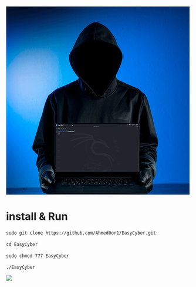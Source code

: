 ![=)](img/logo.gif)
# install & Run
```md
sudo git clone https://github.com/Ahmed0or1/EasyCyber.git
```
```md
cd EasyCyber
```

```md
sudo chmod 777 EasyCyber
```

```md
./EasyCyber
````
![](img/image1.png)
